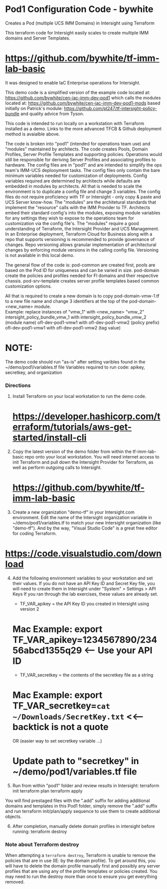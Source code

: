 # Pod1 Configuration Code - bywhite
Creates a Pod (multiple UCS IMM Domains) in Intersight using Terraform


This terraform code for Intersight easily scales to create multiple IMM domains and Server Templates.
# https://github.com/bywhite/tf-imm-lab-basic
It was designed to enable IaC Enterprise operations for Intersight.

This demo code is a simplified version of the example code located at:
    https://github.com/bywhite/cen-iac-imm-dev-pod1
which calls the modules located at:
    https://github.com/bywhite/cen-iac-imm-dev-pod1-mods
based initially on Patrick's module:  https://github.com/pl247/tf-intersight-policy-bundle
and quality advice from Tyson.

This code is intended to run locally on a workstation with Terraform installed as a demo.
Links to the more advanced TFCB & Github deployment method is avaialble above.

The code is broken into "pod1" (intended for operations team use) and "modules" maintained by architects.
    The code creates Pools, Domain Profiles, Server Profile Templates and supporting policies.
    Operations would still be responsible for deriving Server Profiles and associating profiles to hardware.
The config files are in "pod1" and are intended to simplify the ops team's IMM-UCS deplooyment tasks.
    The config files only contain the bare minimum variables needed for customization of deployments.
    Config variables required are determined by architects while defaults are embedded in modules by architects.
    All that is needed to scale the environment is to duplicate a config file and change 3 variables.
    The config files do not require proficiency with TF or Intersight - only copy & paste and UCS Server know-how.
The "modules" are the architetural standards that implement the "resource" calls with the IMM Provider to TF.
    Architects embed their standard config's into the modules, exposing module variables for any settings they
    wish to expose to the operations team for customization via the config file's.
    The "modules" require a good understanding of Terraform, the Intersight Provider and UCS Management.
    In an Enterprise deployment, Terraform Cloud for Business along with a repo that supports versioning is 
    recommended to provide governance of changes. Repo versioning allows granular implementation of architectural changes by enforcing module versions in the calling config file.  Versioning is not available in this local demo.

The general flow of the code is:
    pod-common are created first, pools are based on the Pod ID for uniqueness and can be varied in size. 
    pod-domain create the policies and profiles needed for FI domains and their respective chassis.
    pod-srv-template creates server profile templates based common customization options.

All that is required to create a new domain is to copy pod-domain-vmw-1.tf to a new file name and change 3 identifiers at the top of the pod-domain-<new_name> module.  
    Example: replace instances of "vmw_1" with <new_name> "vmw_2"
        intersight_policy_bundle_vmw_1     with    intersight_policy_bundle_vmw_2        (module name)
        ofl-dev-pod1-vmw1                  with    ofl-dev-pod1-vmw2                     (policy prefix)
        ofl-dev-pod1-vmw1                  with    ofl-dev-pod1-vmw2                     (tag value)

# NOTE:
The demo code should run "as-is" after setting varibles found in the ~/demo/pod1/variables.tf file
    Variables required to run code:  apikey, secretkey, and organization


### Directions

1. Install Terraform on your local workstation to run the demo code.
    # https://developer.hashicorp.com/terraform/tutorials/aws-get-started/install-cli


2. Copy the latest version of the demo folder from within the tf-imm-lab-basic repo onto your local workstation.  You will need internet access to init Terraform and pull down the Intersight Provider for Terraform, as well as perform outgoing calls to Intersight.
    # https://github.com/bywhite/tf-imm-lab-basic


3. Create a new organization "demo-tf" in your Intersight.com environment.  Edit the name of the Intersight organization variable in ~/demo/pod1/variables.tf to match your new Intersight organization (like "demo-tf").  And by the way, "Visual Studio Code" is a great free editor for coding Terraform.
  # https://code.visualstudio.com/download


4. Add the following environment variables to your workstation and set their values.  If you do not have an API Key ID and Secret Key file, you will need to create them in Intersight under "System" > Settings > API Keys 
If you ran through the lab exercises, these values are already set.

    - TF_VAR_apikey     = the API Key ID you created in Intersight using version 2
   # Mac Example:   export TF_VAR_apikey=1234567890/23456abcd1355q29      <-- Use your API ID

    - TF_VAR_secretkey  = the contents of the secretkey file as a string
   # Mac Example:   export TF_VAR_secretkey=`cat ~/Downloads/SecretKey.txt`  <<-- backtick is not a quote
      OR (easier way to set secretkey variable ...)
   # Update path to "secretkey" in ~/demo/pod1/variables.tf file 


5.  Run from within "pod1" folder and review results in Intersight:
    terraform init
    terraform plan
    terraform apply

  You will find prestaged files with the ".add" suffix for adding additional domains and templates in this Pod1 folder, simply remove the ".add" suffix and run terraform init/plan/apply sequence to use them to create additional objects.

6. After completion, manually delete domain profiles in intersight before running:  terraform destroy

### Note about Terraform destroy

When attempting a `terraform destroy`, Terraform is unable to remove the policies that are in use (IE: by the domain profile). To get around this, you will have to delete the domain profile manually first and possibly any server profiles that are using any of the profile templates or policies created.
You may need to run the destroy more than once to ensure you get everything removed.
